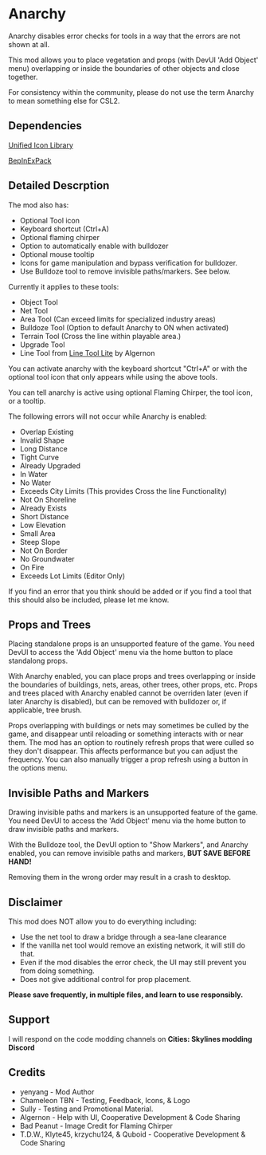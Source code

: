 # Anarchy

Anarchy disables error checks for tools in a way that the errors are not shown at all.

This mod allows you to place vegetation and props (with DevUI 'Add Object' menu) overlapping or inside the boundaries of other objects and close together.

For consistency within the community, please do not use the term Anarchy to mean something else for CSL2.

## Dependencies
[Unified Icon Library](https://thunderstore.io/c/cities-skylines-ii/p/algernon/Unified_Icon_Library/)

[BepInExPack](https://thunderstore.io/c/cities-skylines-ii/p/BepInEx/BepInExPack/)

## Detailed Descrption
The mod also has: 
* Optional Tool icon
* Keyboard shortcut (Ctrl+A)
* Optional flaming chirper
* Option to automatically enable with bulldozer
* Optional mouse tooltip
* Icons for game manipulation and bypass verification for bulldozer.
* Use Bulldoze tool to remove invisible paths/markers. See below.

Currently it applies to these tools:
* Object Tool
* Net Tool
* Area Tool (Can exceed limits for specialized industry areas)
* Bulldoze Tool (Option to default Anarchy to ON when activated)
* Terrain Tool (Cross the line within playable area.)
* Upgrade Tool
* Line Tool from [Line Tool Lite](https://thunderstore.io/c/cities-skylines-ii/p/algernon/Line_Tool_Lite/) by Algernon

You can activate anarchy with the keyboard shortcut "Ctrl+A" or with the optional tool icon that only appears while using the above tools.

You can tell anarchy is active using optional Flaming Chirper, the tool icon, or a tooltip.

The following errors will not occur while Anarchy is enabled:
* Overlap Existing
* Invalid Shape
* Long Distance
* Tight Curve
* Already Upgraded
* In Water
* No Water
* Exceeds City Limits (This provides Cross the line Functionality)
* Not On Shoreline
* Already Exists
* Short Distance
* Low Elevation
* Small Area
* Steep Slope
* Not On Border
* No Groundwater
* On Fire
* Exceeds Lot Limits (Editor Only)

If you find an error that you think should be added or if you find a tool that this should also be included, please let me know. 

## Props and Trees
Placing standalone props is an unsupported feature of the game. You need DevUI to access the 'Add Object' menu via the home button to place standalong props.

With Anarchy enabled, you can place props and trees overlapping or inside the boundaries of buildings, nets, areas, other trees, other props, etc. Props and trees placed with Anarchy enabled cannot be overriden later (even if later Anarchy is disabled), but can be removed with bulldozer or, if applicable, tree brush.

Props overlapping with buildings or nets may sometimes be culled by the game, and disappear until reloading or something interacts with or near them.
The mod has an option to routinely refresh props that were culled so they don't disappear. This affects performance but you can adjust the frequency.
You can also manually trigger a prop refresh using a button in the options menu.

## Invisible Paths and Markers
Drawing invisible paths and markers is an unsupported feature of the game. You need DevUI to access the 'Add Object' menu via the home button to draw invisible paths and markers.

With the Bulldoze tool, the DevUI option to "Show Markers", and Anarchy enabled, you can remove invisible paths and markers, **BUT SAVE BEFORE HAND!**

Removing them in the wrong order may result in a crash to desktop.

## Disclaimer
This mod does NOT allow you to do everything including:
* Use the net tool to draw a bridge through a sea-lane clearance
* If the vanilla net tool would remove an existing network, it will still do that.
* Even if the mod disables the error check, the UI may still prevent you from doing something.
* Does not give additional control for prop placement.

**Please save frequently, in multiple files, and learn to use responsibly.**

## Support
I will respond on the code modding channels on **Cities: Skylines modding Discord**

## Credits 
* yenyang - Mod Author
* Chameleon TBN - Testing, Feedback, Icons, & Logo
* Sully - Testing and Promotional Material.
* Algernon - Help with UI, Cooperative Development & Code Sharing
* Bad Peanut - Image Credit for Flaming Chirper
* T.D.W., Klyte45, krzychu124, & Quboid - Cooperative Development & Code Sharing
